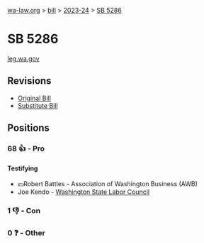 [wa-law.org](/) > [bill](/bill/) > [2023-24](/bill/2023-24/) > [SB 5286](/bill/2023-24/sb/5286/)

# SB 5286
[leg.wa.gov](https://app.leg.wa.gov/billsummary?BillNumber=5286&Year=2023&Initiative=false)

## Revisions
* [Original Bill](1/)
* [Substitute Bill](S/)

## Positions
### 68 👍 - Pro
#### Testifying
* 💵Robert Battles - Association of Washington Business (AWB)
* Joe  Kendo - [Washington State Labor Council](/org/washington_state_labor_council/)

### 1 👎 - Con

### 0 ❓ - Other
